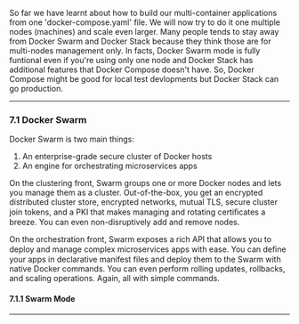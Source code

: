 So far we have learnt about how to build our multi-container applications from one 'docker-compose.yaml' file.
We will now try to do it one multiple nodes (machines) and scale even larger.
Many people tends to stay away from Docker Swarm and Docker Stack because they think those are for multi-nodes management only.
In facts, Docker Swarm mode is fully funtional even if you're using only one node and Docker Stack has additional features that Docker Compose doesn't have.
So, Docker Compose might be good for local test devlopments but Docker Stack can go production. 

---

### 7.1 Docker Swarm

Docker Swarm is two main things:
1. An enterprise-grade secure cluster of Docker hosts
2. An engine for orchestrating microservices apps

On the clustering front, Swarm groups one or more Docker nodes and lets you manage them as a cluster. 
Out-of-the-box, you get an encrypted distributed cluster store, encrypted networks, mutual TLS, secure cluster join
tokens, and a PKI that makes managing and rotating certiﬁcates a breeze. 
You can even non-disruptively add and remove nodes.

On the orchestration front, Swarm exposes a rich API that allows you to deploy and manage complex microservices apps with ease. 
You can deﬁne your apps in declarative manifest files and deploy them to the Swarm with native Docker commands. 
You can even perform rolling updates, rollbacks, and scaling operations.
Again, all with simple commands.


#### 7.1.1 Swarm Mode 

  




---


























